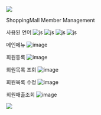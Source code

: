 <img src="https://capsule-render.vercel.app/api?type=waving&color=BDBDC8&height=120&width=100%&section=header" />

ShoppingMall Member Management

사용된 언어
![js](https://img.shields.io/badge/HTML-239120?style=for-the-badge&logo=html5&logoColor=white)
![js](https://img.shields.io/badge/CSS-239120?&style=for-the-badge&logo=css3&logoColor=white)
![js](https://img.shields.io/badge/JavaScript-F7DF1E?style=for-the-badge&logo=JavaScript&logoColor=white)
![js](https://img.shields.io/badge/Java-ED8B00?style=for-the-badge&logo=openjdk&logoColor=white)

메인메뉴
![image](https://github.com/user-attachments/assets/78fddffa-dd55-4666-b40f-05d2f0906514)


회원등록
![image](https://github.com/user-attachments/assets/99517f98-ea58-4335-aab3-92ccc7352ba0)


회원목록 조회
![image](https://github.com/user-attachments/assets/13470c00-c7d6-4a6c-bade-9c0317553867)


회원목록 수정
![image](https://github.com/user-attachments/assets/078a43b0-1fba-4eb4-b279-5a8dcfbc81c2)


회원매출조회
![image](https://github.com/user-attachments/assets/eff923fc-8acf-4a57-9c66-d6c69f7d1755)


<img src="https://capsule-render.vercel.app/api?type=waving&color=BDBDC8&height=120&width=100%&section=footer" />
